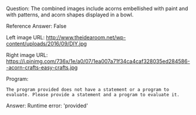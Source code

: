 Question: The combined images include acorns embellished with paint and with patterns, and acorn shapes displayed in a bowl.

Reference Answer: False

Left image URL: http://www.theidearoom.net/wp-content/uploads/2016/09/DIY.jpg

Right image URL: https://i.pinimg.com/736x/1e/a0/07/1ea007a71f34ca4caf328035ed284586--acorn-crafts-easy-crafts.jpg

Program:

```
The program provided does not have a statement or a program to evaluate. Please provide a statement and a program to evaluate it.
```
Answer: Runtime error: 'provided'


